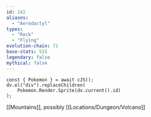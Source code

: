 ```yaml
---
id: 142
aliases:
  - "Aerodactyl"
types:
  - "Rock"
  - "Flying"
evolution-chain: 71
base-stats: 515
legendary: false
mythical: false
---
```

```dataviewjs
const { Pokemon } = await cJS();
dv.el("div").replaceChildren(
	Pokemon.Render.Sprite(dv.current().id)
);
```

[[Mountains]], possibly [[Locations/Dungeon/Volcano]]
